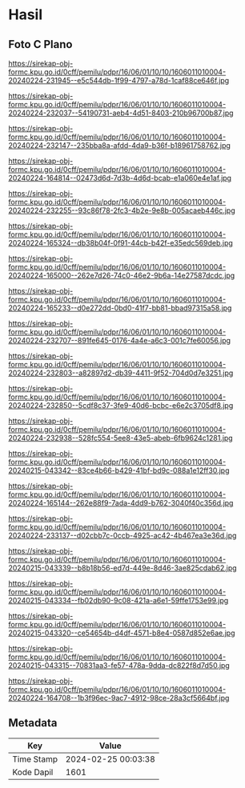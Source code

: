 # Hasil

## Foto C Plano

https://sirekap-obj-formc.kpu.go.id/0cff/pemilu/pdpr/16/06/01/10/10/1606011010004-20240224-231945--e5c544db-1f99-4797-a78d-1caf88ce646f.jpg

https://sirekap-obj-formc.kpu.go.id/0cff/pemilu/pdpr/16/06/01/10/10/1606011010004-20240224-232037--54190731-aeb4-4d51-8403-210b96700b87.jpg

https://sirekap-obj-formc.kpu.go.id/0cff/pemilu/pdpr/16/06/01/10/10/1606011010004-20240224-232147--235bba8a-afdd-4da9-b36f-b18961758762.jpg

https://sirekap-obj-formc.kpu.go.id/0cff/pemilu/pdpr/16/06/01/10/10/1606011010004-20240224-164814--02473d6d-7d3b-4d6d-bcab-e1a060e4e1af.jpg

https://sirekap-obj-formc.kpu.go.id/0cff/pemilu/pdpr/16/06/01/10/10/1606011010004-20240224-232255--93c86f78-2fc3-4b2e-9e8b-005acaeb446c.jpg

https://sirekap-obj-formc.kpu.go.id/0cff/pemilu/pdpr/16/06/01/10/10/1606011010004-20240224-165324--db38b04f-0f91-44cb-b42f-e35edc569deb.jpg

https://sirekap-obj-formc.kpu.go.id/0cff/pemilu/pdpr/16/06/01/10/10/1606011010004-20240224-165000--262e7d26-74c0-46e2-9b6a-14e27587dcdc.jpg

https://sirekap-obj-formc.kpu.go.id/0cff/pemilu/pdpr/16/06/01/10/10/1606011010004-20240224-165233--d0e272dd-0bd0-41f7-bb81-bbad97315a58.jpg

https://sirekap-obj-formc.kpu.go.id/0cff/pemilu/pdpr/16/06/01/10/10/1606011010004-20240224-232707--891fe645-0176-4a4e-a6c3-001c7fe60056.jpg

https://sirekap-obj-formc.kpu.go.id/0cff/pemilu/pdpr/16/06/01/10/10/1606011010004-20240224-232803--a82897d2-db39-4411-9f52-704d0d7e3251.jpg

https://sirekap-obj-formc.kpu.go.id/0cff/pemilu/pdpr/16/06/01/10/10/1606011010004-20240224-232850--5cdf8c37-3fe9-40d6-bcbc-e6e2c3705df8.jpg

https://sirekap-obj-formc.kpu.go.id/0cff/pemilu/pdpr/16/06/01/10/10/1606011010004-20240224-232938--528fc554-5ee8-43e5-abeb-6fb9624c1281.jpg

https://sirekap-obj-formc.kpu.go.id/0cff/pemilu/pdpr/16/06/01/10/10/1606011010004-20240215-043342--83ce4b66-b429-41bf-bd9c-088a1e12ff30.jpg

https://sirekap-obj-formc.kpu.go.id/0cff/pemilu/pdpr/16/06/01/10/10/1606011010004-20240224-165144--262e88f9-7ada-4dd9-b762-3040f40c356d.jpg

https://sirekap-obj-formc.kpu.go.id/0cff/pemilu/pdpr/16/06/01/10/10/1606011010004-20240224-233137--d02cbb7c-0ccb-4925-ac42-4b467ea3e36d.jpg

https://sirekap-obj-formc.kpu.go.id/0cff/pemilu/pdpr/16/06/01/10/10/1606011010004-20240215-043339--b8b18b56-ed7d-449e-8d46-3ae825cdab62.jpg

https://sirekap-obj-formc.kpu.go.id/0cff/pemilu/pdpr/16/06/01/10/10/1606011010004-20240215-043334--fb02db90-9c08-421a-a6e1-59ffe1753e99.jpg

https://sirekap-obj-formc.kpu.go.id/0cff/pemilu/pdpr/16/06/01/10/10/1606011010004-20240215-043320--ce54654b-d4df-4571-b8e4-0587d852e6ae.jpg

https://sirekap-obj-formc.kpu.go.id/0cff/pemilu/pdpr/16/06/01/10/10/1606011010004-20240215-043315--70831aa3-fe57-478a-9dda-dc822f8d7d50.jpg

https://sirekap-obj-formc.kpu.go.id/0cff/pemilu/pdpr/16/06/01/10/10/1606011010004-20240224-164708--1b3f96ec-9ac7-4912-98ce-28a3cf5664bf.jpg


## Metadata

| Key        | Value               |
| ---------- | ------------------- |
| Time Stamp | 2024-02-25 00:03:38 |
| Kode Dapil | 1601                |



